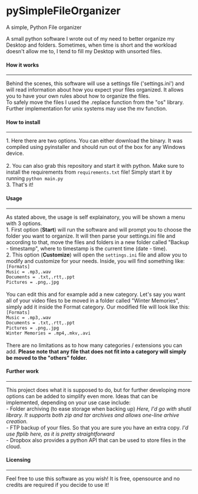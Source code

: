 # pySimpleFileOrganizer
A simple, Python File organizer


A small python software I wrote out of my need to better organize my Desktop  and folders. Sometimes, when time is short and the workload doesn't allow me to, 
I tend to fill my Desktop with unsorted files. 

<h4>How it works</h4><hr>
Behind the scenes, this software will use a settings file ('settings.ini') and will read information about how you expect your files organized. It allows you to have your own rules about how to organize the files. <br>
To safely move the files I used the .replace function from the "os" library. Further implementation for unix systems may use the mv function.

<h4>How to install</h4><hr>
1. Here there are two options. You can either download the binary. It was compiled using pyinstaller and should run out of the box for any Windows device. <br><br>
2. You can also grab this repository and start it with python. Make sure to install the requirements from <code>requirements.txt</code> file! Simply start it by running <code>python main.py</code><br>
3. That's it! 

<h4>Usage</h4><hr>
As stated above, the usage is self explainatory, you will be shown a menu with 3 options.<br>
1. First option (<b>Start</b>) will run the software and will prompt you to choose the folder you want to organize. It will then parse your settings.ini file and according to that, move the files and folders in a new folder called "Backup - timestamp", where to timestamp is the current time (date - time).<br>
2. This option (<b>Customize</b>) will open the <code>settings.ini</code> file and allow you to modify and customize for your needs. Inside, you will find something like: <br>
<code>[Formats]
Music = .mp3,.wav
Documents = .txt,.rtt,.ppt
Pictures = .png,.jpg
</code><br>
You can edit this and for example add a new category. Let's say you want all of your video files to be moved in a folder called "Winter Memories", simply add it inside the Format category. Our modified file will look like this:<br>
<code>[Formats]
Music = .mp3,.wav
Documents = .txt,.rtt,.ppt
Pictures = .png,.jpg
Winter Memories = .mp4,.mkv,.avi
</code><br>
There are no limitations as to how many categories / extensions you can add. <strong> Please note that any file that does not fit into a category will simply be moved to the "others" folder.</strong>


<h4>Further work</h4><hr>
This project does what it is supposed to do, but for further developing more options can be added to simplify even more. Ideas that can be implemented, depending on your use case include: <br>
  - Folder archiving (to ease storage when backing up) <i>Here, I'd go with shutil library. It supports both zip and tar archives and allows one-line arhive creation.</i><br>
  - FTP backup of your files. So that you are sure you have an extra copy. <i>I'd use ftplib here, as it is pretty straightforward</i><br>
  - Dropbox also provides a python API that can be used to store files in the cloud.

<h4>Licensing</h4><hr>
Feel free to use this software as you wish! It is free, opensource and no credits are required if you decide to use it!
